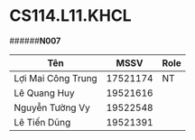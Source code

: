 # CS114.L11.KHCL
######**N007**

| Tên | MSSV | Role |
|--------------|-------|-------|
| Lợi Mai Công Trung | 17521174 | NT | 
| Lê Quang Huy | 19521616 |  |  | 
| Nguyễn Tường Vy | 19522548 |  |  | 
| Lê Tiến Dũng | 19521391 |  |  |
